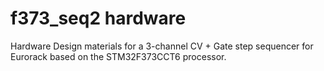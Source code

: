 # f373_seq2 hardware
Hardware Design materials for a 3-channel CV + Gate step sequencer for
Eurorack based on the STM32F373CCT6 processor.

